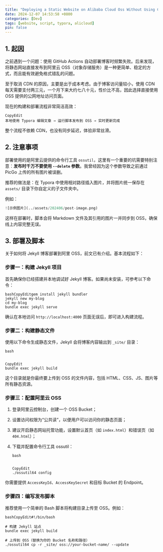 ```yaml
---
title: "Deploying a Static Website on Alibaba Cloud Oss Without Using Cdn"
date: 2024-12-07 14:53:58 +0800
categories: [Dev]
tags: [website, script, typora, alicloud]
pin: false
---
```


## 1. 起因

之前遇到一个问题：使用 GitHub Actions 自动部署博客时频繁失败。后来发现，将静态网站直接发布到阿里云 OSS（对象存储服务）是一种更简单、稳定的方式，而且能有效避免格式错乱的问题。

至于取消 CDN 的原因，主要是出于成本考虑。由于博客访问量较小，使用 CDN 每天需要支付两三元，一个月下来大约七八十元，性价比不高，因此选择直接使用 OSS 提供的公网地址访问页面。

现在的构建和部署流程非常简洁高效：

```
CopyEdit
本地使用 Typora 编辑文章 → 运行脚本发布到 OSS → 实时更新完成
```

整个流程不依赖 CDN，也没有同步延迟，体验非常丝滑。

## 2. 注意事项

部署使用的是阿里云提供的命令行工具 `ossutil`，这里有一个重要的坑需要特别注意：**发布时千万不要使用 `--delete` 参数**。我曾经因为这个参数导致之前通过 PicGo 上传的所有图片被误删。

推荐的做法是：在 Typora 中使用相对路径插入图片，并将图片统一保存在 `assets/` 目录下你自定义的子文件夹中。

例如：

```python
![示例图片](../assets/202406/post-image.png)
```

这样在部署时，脚本会将 Markdown 文件及其引用的图片一并同步到 OSS，确保线上内容完整无误。

## 3. 部署及脚本

关于如何将 Jekyll 博客部署到阿里 OSS，前文已有介绍。基本流程如下：

### 步骤一：构建 Jekyll 项目

首先确保你已经搭建并本地调试好 Jekyll 博客。如果尚未安装，可参考以下命令：

```
bashCopyEditgem install jekyll bundler
jekyll new my-blog
cd my-blog
bundle exec jekyll serve
```

确认在本地访问 `http://localhost:4000` 页面无误后，即可进入构建流程。

### 步骤二：构建静态文件

使用以下命令生成静态文件，Jekyll 会将博客内容输出到 `_site/` 目录：

```
bash


CopyEdit
bundle exec jekyll build
```

这个目录就是你最终要上传到 OSS 的文件内容，包括 HTML、CSS、JS、图片等所有静态资源。

### 步骤三：配置阿里云 OSS

1. 登录阿里云控制台，创建一个 OSS Bucket；

2. 设置访问权限为“公共读”，以便用户可以访问你的静态页面；

3. 建议开启静态网站托管功能，设置默认首页（如 `index.html`）和错误页（如 `404.html`）；

4. 下载并配置命令行工具 ossutil：

   ```
   bash
   
   
   CopyEdit
   ./ossutil64 config
   ```

你需要提供 `AccessKeyId`、`AccessKeySecret` 和目标 Bucket 的 Endpoint。

### 步骤四：编写发布脚本

推荐使用一个简单的 Bash 脚本将构建目录上传至 OSS。例如：

```
bashCopyEdit#!/bin/bash

# 构建 Jekyll 站点
bundle exec jekyll build

# 上传到 OSS（替换为你的 Bucket 名称和路径）
./ossutil64 cp -r _site/ oss://your-bucket-name/ --update
```
